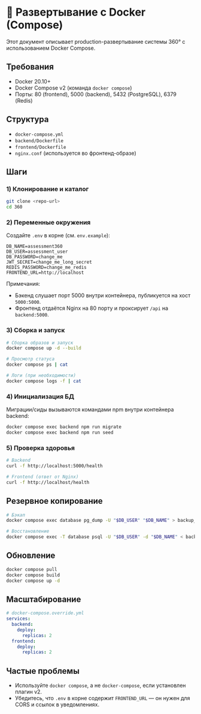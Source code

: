 <!-- Автор: Стас Чашин @chastnik -->
# 🚀 Развертывание с Docker (Compose)

Этот документ описывает production-развертывание системы 360° с использованием Docker Compose.

## Требования
- Docker 20.10+
- Docker Compose v2 (команда `docker compose`)
- Порты: 80 (frontend), 5000 (backend), 5432 (PostgreSQL), 6379 (Redis)

## Структура
- `docker-compose.yml`
- `backend/Dockerfile`
- `frontend/Dockerfile`
- `nginx.conf` (используется во фронтенд-образе)

## Шаги

### 1) Клонирование и каталог
```bash
git clone <repo-url>
cd 360
```

### 2) Переменные окружения
Создайте `.env` в корне (см. `env.example`):
```env
DB_NAME=assessment360
DB_USER=assessment_user
DB_PASSWORD=change_me
JWT_SECRET=change_me_long_secret
REDIS_PASSWORD=change_me_redis
FRONTEND_URL=http://localhost
```

Примечания:
- Бэкенд слушает порт 5000 внутри контейнера, публикуется на хост `5000:5000`.
- Фронтенд отдаётся Nginx на 80 порту и проксирует `/api` на `backend:5000`.

### 3) Сборка и запуск
```bash
# Сборка образов и запуск
docker compose up -d --build

# Просмотр статуса
docker compose ps | cat

# Логи (при необходимости)
docker compose logs -f | cat
```

### 4) Инициализация БД
Миграции/сиды вызываются командами npm внутри контейнера backend:
```bash
docker compose exec backend npm run migrate
docker compose exec backend npm run seed
```

### 5) Проверка здоровья
```bash
# Backend
curl -f http://localhost:5000/health

# Frontend (ответ от Nginx)
curl -f http://localhost/health
```

## Резервное копирование
```bash
# Бэкап
docker compose exec database pg_dump -U "$DB_USER" "$DB_NAME" > backup_$(date +%F_%H%M%S).sql

# Восстановление
docker compose exec -T database psql -U "$DB_USER" -d "$DB_NAME" < backup.sql
```

## Обновление
```bash
docker compose pull
docker compose build
docker compose up -d
```

## Масштабирование
```yaml
# docker-compose.override.yml
services:
  backend:
    deploy:
      replicas: 2
  frontend:
    deploy:
      replicas: 2
```

## Частые проблемы
- Используйте `docker compose`, а не `docker-compose`, если установлен плагин v2.
- Убедитесь, что `.env` в корне содержит `FRONTEND_URL` — он нужен для CORS и ссылок в уведомлениях.


